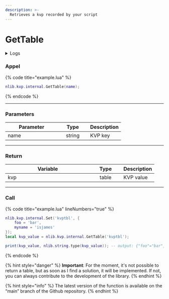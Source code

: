 ```yaml
---
description: >-
  Retrieves a kvp recorded by your script
---
```


# GetTable

<details>
  <summary>Logs</summary>

  Added in **v0.1.2**
</details>

### Appel

{% code title="example.lua" %}
```lua
nlib.kvp.internal.GetTable(name);
```
{% endcode %}

***

### Parameters

<table>
    <thead>
        <tr>
            <th width="151" align="center">Parameter</th>
            <th width="79" align="center">Type</th>
            <th align="center">Description</th>
        </tr>
    </thead>
    <tbody>
        <tr>
            <td>name</td>
            <td align="center">string</td>
            <td>KVP key</td>
        </tr>
    </tbody>
</table>

***

### Return

<table>
    <thead>
        <tr>
            <th width="254" align="center">Variable</th>
            <th width="82" align="center">Type</th>
            <th align="center">Description</th>
        </tr>
    </thead>
    <tbody>
        <tr>
            <td>kvp</td>
            <td align="center">table</td>
            <td>KVP value</td>
        </tr>
    </tbody>
</table>

***

### Call

{% code title="example.lua" lineNumbers="true" %}
```lua
nlib.kvp.internal.Set('kvptbl', {
    foo = 'bar',
    myname = 'isjames'
});
local kvp_value = nlib.kvp.internal.GetTable('kvptbl');

print(kvp_value, nlib.string.type(kvp_value)); -- output: {"foo"="bar", "myname"="isjames"}, string 
```
{% endcode %}

{% hint style="danger" %}
**Important**: For the moment, it's not possible to return a table, but as soon as I find a solution, it will be implemented. If not, you can always contribute to the development of the library.
{% endhint %}

{% hint style="info" %}
The latest version of the function is available on the “main” branch of the Github repository.
{% endhint %}
